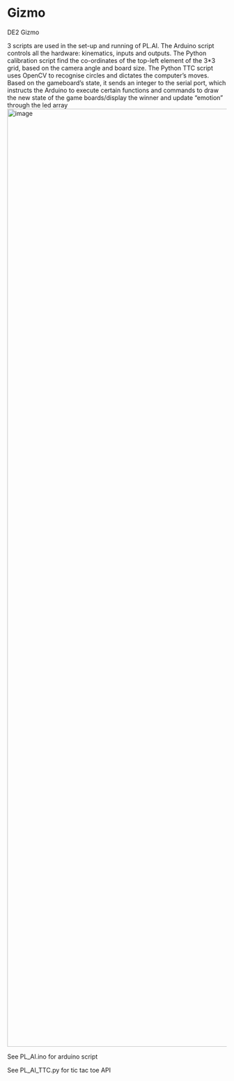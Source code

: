 # Gizmo
DE2 Gizmo


3 scripts are used in the set-up and running of PL.AI. 
The Arduino script controls all the hardware: kinematics, inputs and outputs. 
The Python calibration script find the co-ordinates of the top-left element of the 3*3 grid, based on the camera angle and board size. 
The Python TTC script uses OpenCV to recognise circles and dictates the computer’s moves. Based on the gameboard’s state, it sends an integer to the serial port, which instructs the Arduino to execute certain functions and commands to draw the new state of the game boards/display the winner and update “emotion” through the led array 
<img width="2149" alt="image" src="https://user-images.githubusercontent.com/47184910/205700650-3a264328-7f24-4802-9ca3-0192316c1a17.png">

See PL_AI.ino for arduino script

See PL_AI_TTC.py for tic tac toe API
